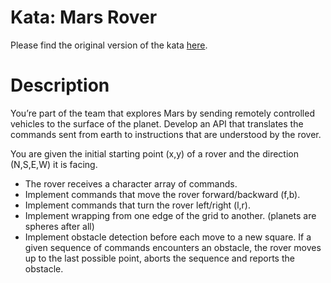 # Kata: Mars Rover

Please find the original version of the kata [here](http://kata-log.rocks/mars-rover-kata).

# Description
You’re part of the team that explores Mars by sending remotely controlled vehicles to the surface of the planet. Develop an API that translates the commands sent from earth to instructions that are understood by the rover.

You are given the initial starting point (x,y) of a rover and the direction (N,S,E,W) it is facing.
* The rover receives a character array of commands.
* Implement commands that move the rover forward/backward (f,b).
* Implement commands that turn the rover left/right (l,r).
* Implement wrapping from one edge of the grid to another. (planets are spheres after all)
* Implement obstacle detection before each move to a new square. If a given sequence of commands encounters an obstacle, the rover moves up to the last possible point, aborts the sequence and reports the obstacle.

